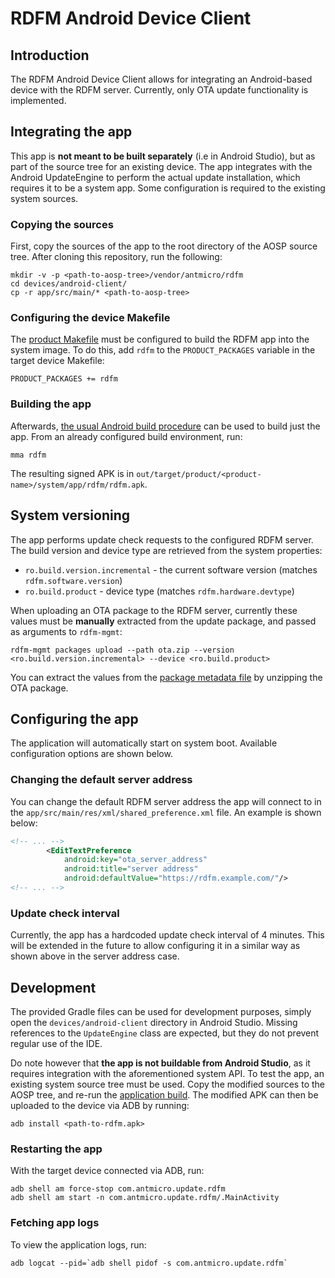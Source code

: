 # RDFM Android Device Client

## Introduction

The RDFM Android Device Client allows for integrating an Android-based device with the RDFM server.
Currently, only OTA update functionality is implemented.

## Integrating the app

This app is **not meant to be built separately** (i.e in Android Studio), but as part of the source tree for an existing device.
The app integrates with the Android UpdateEngine to perform the actual update installation, which requires it to be a system app.
Some configuration is required to the existing system sources.

### Copying the sources

First, copy the sources of the app to the root directory of the AOSP source tree.
After cloning this repository, run the following:
```
mkdir -v -p <path-to-aosp-tree>/vendor/antmicro/rdfm
cd devices/android-client/
cp -r app/src/main/* <path-to-aosp-tree>
```

### Configuring the device Makefile

The [product Makefile](https://source.android.com/docs/setup/create/new-device#build-a-product) must be configured to build the RDFM app into the system image.
To do this, add `rdfm` to the `PRODUCT_PACKAGES` variable in the target device Makefile:
```
PRODUCT_PACKAGES += rdfm
```

### Building the app

Afterwards, [the usual Android build procedure](https://source.android.com/docs/setup/build/building) can be used to build just the app.
From an already configured build environment, run:
```
mma rdfm
```
The resulting signed APK is in `out/target/product/<product-name>/system/app/rdfm/rdfm.apk`.

## System versioning

The app performs update check requests to the configured RDFM server.
The build version and device type are retrieved from the system properties:
- `ro.build.version.incremental` - the current software version (matches `rdfm.software.version`)
- `ro.build.product` - device type (matches `rdfm.hardware.devtype`)

When uploading an OTA package to the RDFM server, currently these values must be **manually** extracted from the update package, and passed as arguments to `rdfm-mgmt`:
```
rdfm-mgmt packages upload --path ota.zip --version <ro.build.version.incremental> --device <ro.build.product>
```

You can extract the values from the [package metadata file](https://source.android.com/docs/core/ota/tools#ota-package-metadata) by unzipping the OTA package.

## Configuring the app

The application will automatically start on system boot.
Available configuration options are shown below.

### Changing the default server address

You can change the default RDFM server address the app will connect to in the `app/src/main/res/xml/shared_preference.xml` file.
An example is shown below:

```xml
<!-- ... -->
        <EditTextPreference
            android:key="ota_server_address"
            android:title="server address"
            android:defaultValue="https://rdfm.example.com/"/>
<!-- ... -->
```

### Update check interval

Currently, the app has a hardcoded update check interval of 4 minutes.
This will be extended in the future to allow configuring it in a similar way as shown above in the server address case.

## Development

The provided Gradle files can be used for development purposes, simply open the `devices/android-client` directory in Android Studio.
Missing references to the `UpdateEngine` class are expected, but they do not prevent regular use of the IDE.

Do note however that **the app is not buildable from Android Studio**, as it requires integration with the aforementioned system API.
To test the app, an existing system source tree must be used.
Copy the modified sources to the AOSP tree, and re-run the [application build](#building-the-app).
The modified APK can then be uploaded to the device via ADB by running:
```
adb install <path-to-rdfm.apk>
```

### Restarting the app

With the target device connected via ADB, run:
```
adb shell am force-stop com.antmicro.update.rdfm
adb shell am start -n com.antmicro.update.rdfm/.MainActivity
```

### Fetching app logs

To view the application logs, run:
```
adb logcat --pid=`adb shell pidof -s com.antmicro.update.rdfm`
```
